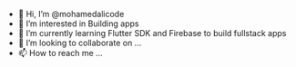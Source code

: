 - 👋 Hi, I’m @mohamedalicode
- 👀 I’m interested in Building apps
- 🌱 I’m currently learning Flutter SDK and Firebase to build fullstack apps
- 💞️ I’m looking to collaborate on ...
- 📫 How to reach me ...

<!---
mohamedalicode/mohamedalicode is a ✨ special ✨ repository because its `README.md` (this file) appears on your GitHub profile.
You can click the Preview link to take a look at your changes.
--->
